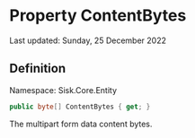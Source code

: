 # Property ContentBytes
Last updated: Sunday, 25 December 2022

## Definition
Namespace: Sisk.Core.Entity

```csharp
public byte[] ContentBytes { get; }
```

The multipart form data content bytes.

